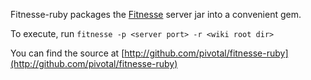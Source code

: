 Fitnesse-ruby packages the [Fitnesse](http://fitnesse.org/) server jar
into a convenient gem.

To execute, run `fitnesse -p <server port> -r <wiki root dir>`

You can find the source at [http://github.com/pivotal/fitnesse-ruby](http://github.com/pivotal/fitnesse-ruby)